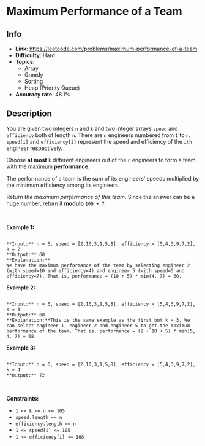 # Maximum Performance of a Team

## Info  
- **Link**: https://leetcode.com/problems/maximum-performance-of-a-team
- **Difficulty**: Hard  
- **Topics**:   
    - Array
    - Greedy
    - Sorting
    - Heap (Priority Queue)
- **Accuracy rate**: 48.1%  

## Description  
    
You are given two integers `n` and `k` and two integer arrays `speed` and `efficiency` both of length `n`. There are `n` engineers numbered from `1` to `n`. `speed[i]` and `efficiency[i]` represent the speed and efficiency of the `ith` engineer respectively.


Choose **at most** `k` different engineers out of the `n` engineers to form a team with the maximum **performance**.


The performance of a team is the sum of its engineers' speeds multiplied by the minimum efficiency among its engineers.


Return *the maximum performance of this team*. Since the answer can be a huge number, return it **modulo** `109 + 7`.


 


**Example 1:**



```

**Input:** n = 6, speed = [2,10,3,1,5,8], efficiency = [5,4,3,9,7,2], k = 2
**Output:** 60
**Explanation:** 
We have the maximum performance of the team by selecting engineer 2 (with speed=10 and efficiency=4) and engineer 5 (with speed=5 and efficiency=7). That is, performance = (10 + 5) * min(4, 7) = 60.

```

**Example 2:**



```

**Input:** n = 6, speed = [2,10,3,1,5,8], efficiency = [5,4,3,9,7,2], k = 3
**Output:** 68
**Explanation:**This is the same example as the first but k = 3. We can select engineer 1, engineer 2 and engineer 5 to get the maximum performance of the team. That is, performance = (2 + 10 + 5) * min(5, 4, 7) = 68.

```

**Example 3:**



```

**Input:** n = 6, speed = [2,10,3,1,5,8], efficiency = [5,4,3,9,7,2], k = 4
**Output:** 72

```

 


**Constraints:**


* `1 <= k <= n <= 105`
* `speed.length == n`
* `efficiency.length == n`
* `1 <= speed[i] <= 105`
* `1 <= efficiency[i] <= 108`


  
    